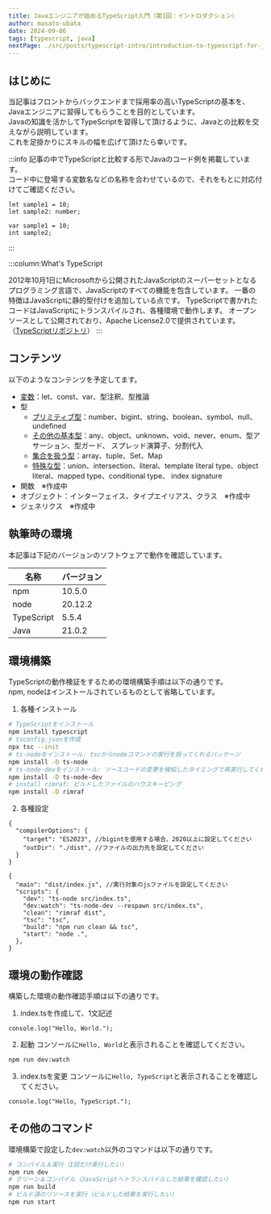 ```yaml
---
title: Javaエンジニアが始めるTypeScript入門（第1回：イントロダクション）
author: masato-ubata
date: 2024-09-06
tags: [typescript, java]
nextPage: ./src/posts/typescript-intro/introduction-to-typescript-for-java-engineer_variable.md
---
```


## はじめに

当記事はフロントからバックエンドまで採用率の高いTypeScriptの基本を、Javaエンジニアに習得してもらうことを目的としています。  
Javaの知識を活かしてTypeScriptを習得して頂けるように、Javaとの比較を交えながら説明しています。  
これを足掛かりにスキルの幅を広げて頂けたら幸いです。  

:::info
記事の中でTypeScriptと比較する形でJavaのコード例を掲載しています。  
コード中に登場する変数名などの名称を合わせているので、それをもとに対応付けてご確認ください。

  ```TypeScript: TypeScript
  let sample1 = 10;
  let sample2: number;
  ```
  ```java: Javaではどうなるか
  var sample1 = 10;
  int sample2;
  ```
:::

:::column:What's TypeScript

2012年10月1日にMicrosoftから公開されたJavaScriptのスーパーセットとなるプログラミング言語で、JavaScriptのすべての機能を包含しています。
一番の特徴はJavaScriptに静的型付けを追加している点です。
TypeScriptで書かれたコードはJavaScriptにトランスパイルされ、各種環境で動作します。
オープンソースとして公開されており、Apache License2.0で提供されています。（[TypeScriptリポジトリ](https://github.com/microsoft/TypeScript)）
:::


## コンテンツ

以下のようなコンテンツを予定してます。

* [変数](/typescript-intro/introduction-to-typescript-for-java-engineer_variable)：let、const、var、型注釈、型推論
* 型
  * [プリミティブ型](/typescript-intro/introduction-to-typescript-for-java-engineer_primitive-type)：number、bigint、string、boolean、symbol、null、undefined
  * [その他の基本型](/typescript-intro/introduction-to-typescript-for-java-engineer_other-basic-type)：any、object、unknown、void、never、enum、型アサーション、型ガード、
  スプレッド演算子、分割代入
  * [集合を扱う型](/typescript-intro/introduction-to-typescript-for-java-engineer_collection-type)：array、tuple、Set、Map
  * [特殊な型](/typescript-intro/introduction-to-typescript-for-java-engineer_special-type)：union、intersection、literal、template literal type、object literal、mapped type、conditional type、
  index signature
* 関数　※作成中
* オブジェクト：インターフェイス、タイプエイリアス、クラス　※作成中
* ジェネリクス　※作成中

## 執筆時の環境

本記事は下記のバージョンのソフトウェアで動作を確認しています。

|名称|バージョン|
|---|---|
|npm|10.5.0|
|node|20.12.2|
|TypeScript|5.5.4|
|Java|21.0.2|

## 環境構築

TypeScriptの動作検証をするための環境構築手順は以下の通りです。  
npm, nodeはインストールされているものとして省略しています。

1. 各種インストール
  ```sh
  # TypeScriptをインストール
  npm install typescript
  # tsconfig.jsonを作成
  npx tsc --init
  # ts-nodeをインストール: tscからnodeコマンドの実行を担ってくれるパッケージ
  npm install -D ts-node
  # ts-node-devをインストール: ソースコードの変更を検知したタイミングで再実行してくれるパッケージ
  npm install -D ts-node-dev
  # install rimraf: ビルドしたファイルのハウスキーピング
  npm install -D rimraf
  ```
2. 各種設定

```json: tsconfig.json
{
  "compilerOptions": {
    "target": "ES2023", //bigintを使用する場合、2020以上に設定してください
    "outDir": "./dist", //ファイルの出力先を設定してください
  }
}
```

```json: package.json
{
  "main": "dist/index.js", //実行対象のjsファイルを設定してください
  "scripts": {
    "dev": "ts-node src/index.ts",
    "dev:watch": "ts-node-dev --respawn src/index.ts",
    "clean": "rimraf dist",
    "tsc": "tsc",
    "build": "npm run clean && tsc", 
    "start": "node .",
  },
}
```

## 環境の動作確認

構築した環境の動作確認手順は以下の通りです。

1. index.tsを作成して、1文記述
  ```ts: index.ts
  console.log("Hello, World.");
  ```
2. 起動
  コンソールに`Hello, World`と表示されることを確認してください。
  ```sh
  npm run dev:watch
  ```
3. index.tsを変更
  コンソールに`Hello, TypeScript`と表示されることを確認してください。
  ```ts: index.ts
  console.log("Hello, TypeScript.");
  ```

## その他のコマンド

環境構築で設定した`dev:watch`以外のコマンドは以下の通りです。

```sh
# コンパイル＆実行（1回だけ実行したい）
npm run dev
# クリーン＆コンパイル（JavaScriptへトランスパイルした結果を確認したい）
npm run build
# ビルド済のリソースを実行（ビルドした結果を実行したい）
npm run start
```
